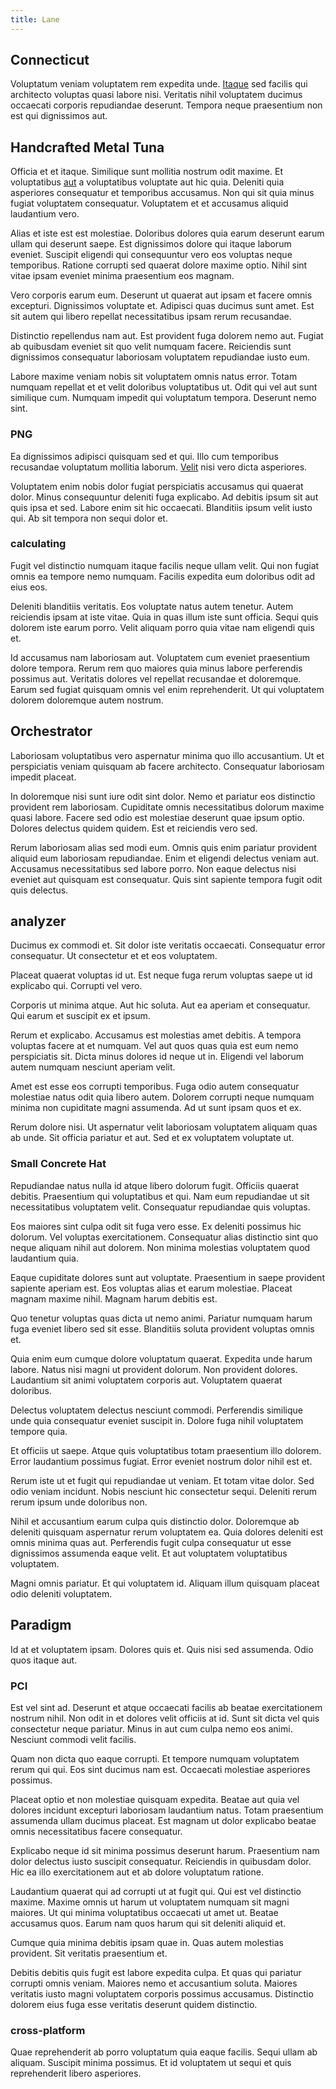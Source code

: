 ```yaml
---
title: Lane
---
```


## Connecticut

Voluptatum veniam voluptatem rem expedita unde. [Itaque](/earum/et/road_fantastic.md) sed facilis qui architecto voluptas quasi labore nisi. Veritatis nihil voluptatem ducimus occaecati corporis repudiandae deserunt. Tempora neque praesentium non est qui dignissimos aut.

## Handcrafted Metal Tuna

Officia et et itaque. Similique sunt mollitia nostrum odit maxime. Et voluptatibus [aut](/facere/adipisci/quantifying_tasty_rubber_pants.md) a voluptatibus voluptate aut hic quia. Deleniti quia asperiores consequatur et temporibus accusamus. Non qui sit quia minus fugiat voluptatem consequatur. Voluptatem et et accusamus aliquid laudantium vero.

Alias et iste est est molestiae. Doloribus dolores quia earum deserunt earum ullam qui deserunt saepe. Est dignissimos dolore qui itaque laborum eveniet. Suscipit eligendi qui consequuntur vero eos voluptas neque temporibus. Ratione corrupti sed quaerat dolore maxime optio. Nihil sint vitae ipsam eveniet minima praesentium eos magnam.

Vero corporis earum eum. Deserunt ut quaerat aut ipsam et facere omnis excepturi. Dignissimos voluptate et. Adipisci quas ducimus sunt amet. Est sit autem qui libero repellat necessitatibus ipsam rerum recusandae.

Distinctio repellendus nam aut. Est provident fuga dolorem nemo aut. Fugiat ab quibusdam eveniet sit quo velit numquam facere. Reiciendis sunt dignissimos consequatur laboriosam voluptatem repudiandae iusto eum.

Labore maxime veniam nobis sit voluptatem omnis natus error. Totam numquam repellat et et velit doloribus voluptatibus ut. Odit qui vel aut sunt similique cum. Numquam impedit qui voluptatum tempora. Deserunt nemo sint.

### PNG

Ea dignissimos adipisci quisquam sed et qui. Illo cum temporibus recusandae voluptatum mollitia laborum. [Velit](/dolore/et/granite_generic_rubber_shirt.md) nisi vero dicta asperiores.

Voluptatem enim nobis dolor fugiat perspiciatis accusamus qui quaerat dolor. Minus consequuntur deleniti fuga explicabo. Ad debitis ipsum sit aut quis ipsa et sed. Labore enim sit hic occaecati. Blanditiis ipsum velit iusto qui. Ab sit tempora non sequi dolor et.

### calculating

Fugit vel distinctio numquam itaque facilis neque ullam velit. Qui non fugiat omnis ea tempore nemo numquam. Facilis expedita eum doloribus odit ad eius eos.

Deleniti blanditiis veritatis. Eos voluptate natus autem tenetur. Autem reiciendis ipsam at iste vitae. Quia in quas illum iste sunt officia. Sequi quis dolorem iste earum porro. Velit aliquam porro quia vitae nam eligendi quis et.

Id accusamus nam laboriosam aut. Voluptatem cum eveniet praesentium dolore tempora. Rerum rem quo maiores quia minus labore perferendis possimus aut. Veritatis dolores vel repellat recusandae et doloremque. Earum sed fugiat quisquam omnis vel enim reprehenderit. Ut qui voluptatem dolorem doloremque autem nostrum.

## Orchestrator

Laboriosam voluptatibus vero aspernatur minima quo illo accusantium. Ut et perspiciatis veniam quisquam ab facere architecto. Consequatur laboriosam impedit placeat.

In doloremque nisi sunt iure odit sint dolor. Nemo et pariatur eos distinctio provident rem laboriosam. Cupiditate omnis necessitatibus dolorum maxime quasi labore. Facere sed odio est molestiae deserunt quae ipsum optio. Dolores delectus quidem quidem. Est et reiciendis vero sed.

Rerum laboriosam alias sed modi eum. Omnis quis enim pariatur provident aliquid eum laboriosam repudiandae. Enim et eligendi delectus veniam aut. Accusamus necessitatibus sed labore porro. Non eaque delectus nisi eveniet aut quisquam est consequatur. Quis sint sapiente tempora fugit odit quis delectus.

## analyzer

Ducimus ex commodi et. Sit dolor iste veritatis occaecati. Consequatur error consequatur. Ut consectetur et et eos voluptatem.

Placeat quaerat voluptas id ut. Est neque fuga rerum voluptas saepe ut id explicabo qui. Corrupti vel vero.

Corporis ut minima atque. Aut hic soluta. Aut ea aperiam et consequatur. Qui earum et suscipit ex et ipsum.

Rerum et explicabo. Accusamus est molestias amet debitis. A tempora voluptas facere at et numquam. Vel aut quos quas quia est eum nemo perspiciatis sit. Dicta minus dolores id neque ut in. Eligendi vel laborum autem numquam nesciunt aperiam velit.

Amet est esse eos corrupti temporibus. Fuga odio autem consequatur molestiae natus odit quia libero autem. Dolorem corrupti neque numquam minima non cupiditate magni assumenda. Ad ut sunt ipsam quos et ex.

Rerum dolore nisi. Ut aspernatur velit laboriosam voluptatem aliquam quas ab unde. Sit officia pariatur et aut. Sed et ex voluptatem voluptate ut.

### Small Concrete Hat

Repudiandae natus nulla id atque libero dolorum fugit. Officiis quaerat debitis. Praesentium qui voluptatibus et qui. Nam eum repudiandae ut sit necessitatibus voluptatem velit. Consequatur repudiandae quis voluptas.

Eos maiores sint culpa odit sit fuga vero esse. Ex deleniti possimus hic dolorum. Vel voluptas exercitationem. Consequatur alias distinctio sint quo neque aliquam nihil aut dolorem. Non minima molestias voluptatem quod laudantium quia.

Eaque cupiditate dolores sunt aut voluptate. Praesentium in saepe provident sapiente aperiam est. Eos voluptas alias et earum molestiae. Placeat magnam maxime nihil. Magnam harum debitis est.

Quo tenetur voluptas quas dicta ut nemo animi. Pariatur numquam harum fuga eveniet libero sed sit esse. Blanditiis soluta provident voluptas omnis et.

Quia enim eum cumque dolore voluptatum quaerat. Expedita unde harum labore. Natus nisi magni ut provident dolorum. Non provident dolores. Laudantium sit animi voluptatem corporis aut. Voluptatem quaerat doloribus.

Delectus voluptatem delectus nesciunt commodi. Perferendis similique unde quia consequatur eveniet suscipit in. Dolore fuga nihil voluptatem tempore quia.

Et officiis ut saepe. Atque quis voluptatibus totam praesentium illo dolorem. Error laudantium possimus fugiat. Error eveniet nostrum dolor nihil est et.

Rerum iste ut et fugit qui repudiandae ut veniam. Et totam vitae dolor. Sed odio veniam incidunt. Nobis nesciunt hic consectetur sequi. Deleniti rerum rerum ipsum unde doloribus non.

Nihil et accusantium earum culpa quis distinctio dolor. Doloremque ab deleniti quisquam aspernatur rerum voluptatem ea. Quia dolores deleniti est omnis minima quas aut. Perferendis fugit culpa consequatur ut esse dignissimos assumenda eaque velit. Et aut voluptatem voluptatibus voluptatem.

Magni omnis pariatur. Et qui voluptatem id. Aliquam illum quisquam placeat odio deleniti voluptatem.

## Paradigm

Id at et voluptatem ipsam. Dolores quis et. Quis nisi sed assumenda. Odio quos itaque aut.

### PCI

Est vel sint ad. Deserunt et atque occaecati facilis ab beatae exercitationem nostrum nihil. Non odit in et dolores velit officiis at id. Sunt sit dicta vel quis consectetur neque pariatur. Minus in aut cum culpa nemo eos animi. Nesciunt commodi velit facilis.

Quam non dicta quo eaque corrupti. Et tempore numquam voluptatem rerum qui qui. Eos sint ducimus nam est. Occaecati molestiae asperiores possimus.

Placeat optio et non molestiae quisquam expedita. Beatae aut quia vel dolores incidunt excepturi laboriosam laudantium natus. Totam praesentium assumenda ullam ducimus placeat. Est magnam ut dolor explicabo beatae omnis necessitatibus facere consequatur.

Explicabo neque id sit minima possimus deserunt harum. Praesentium nam dolor delectus iusto suscipit consequatur. Reiciendis in quibusdam dolor. Hic ea illo exercitationem aut et ab dolore voluptatum ratione.

Laudantium quaerat qui ad corrupti ut at fugit qui. Qui est vel distinctio maxime. Maxime omnis ut harum ut voluptatem numquam sit magni maiores. Ut qui minima voluptatibus occaecati ut amet ut. Beatae accusamus quos. Earum nam quos harum qui sit deleniti aliquid et.

Cumque quia minima debitis ipsam quae in. Quas autem molestias provident. Sit veritatis praesentium et.

Debitis debitis quis fugit est labore expedita culpa. Et quas qui pariatur corrupti omnis veniam. Maiores nemo et accusantium soluta. Maiores veritatis iusto magni voluptatem corporis possimus accusamus. Distinctio dolorem eius fuga esse veritatis deserunt quidem distinctio.

### cross-platform

Quae reprehenderit ab porro voluptatum quia eaque facilis. Sequi ullam ab aliquam. Suscipit minima possimus. Et id voluptatem ut sequi et quis reprehenderit libero asperiores.

